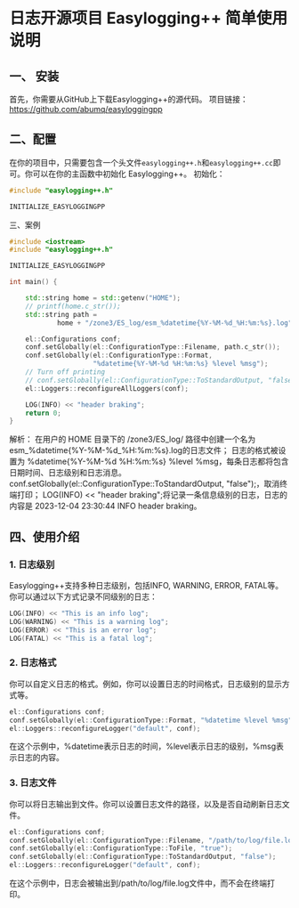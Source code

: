 # 日志开源项目 Easylogging++ 简单使用说明
## 一、 安装
首先，你需要从GitHub上下载Easylogging++的源代码。
项目链接：https://github.com/abumq/easyloggingpp
## 二、配置
在你的项目中，只需要包含一个头文件`easylogging++.h`和`easylogging++.cc`即可。你可以在你的主函数中初始化 Easylogging++。
初始化：
```cpp
#include "easylogging++.h"

INITIALIZE_EASYLOGGINGPP
```
三、案例
```cpp
#include <iostream>
#include "easylogging++.h"

INITIALIZE_EASYLOGGINGPP

int main() {

    std::string home = std::getenv("HOME");
    // printf(home.c_str());
    std::string path =
            home + "/zone3/ES_log/esm_%datetime{%Y-%M-%d_%H:%m:%s}.log";

    el::Configurations conf;
    conf.setGlobally(el::ConfigurationType::Filename, path.c_str());
    conf.setGlobally(el::ConfigurationType::Format,
                     "%datetime{%Y-%M-%d %H:%m:%s} %level %msg");
    // Turn off printing
    // conf.setGlobally(el::ConfigurationType::ToStandardOutput, "false");
    el::Loggers::reconfigureAllLoggers(conf);

    LOG(INFO) << "header braking";
    return 0;
}
```
解析：
在用户的 HOME 目录下的 /zone3/ES_log/ 路径中创建一个名为esm_%datetime{%Y-%M-%d_%H:%m:%s}.log的日志文件；
日志的格式被设置为 %datetime{%Y-%M-%d %H:%m:%s} %level %msg，每条日志都将包含日期时间、日志级别和日志消息。
conf.setGlobally(el::ConfigurationType::ToStandardOutput, "false");，取消终端打印；
LOG(INFO) << "header braking";将记录一条信息级别的日志，日志的内容是 2023-12-04 23:30:44 INFO header braking。
## 四、使用介绍
### 1. 日志级别
Easylogging++支持多种日志级别，包括INFO, WARNING, ERROR, FATAL等。你可以通过以下方式记录不同级别的日志：
```cpp
LOG(INFO) << "This is an info log";
LOG(WARNING) << "This is a warning log";
LOG(ERROR) << "This is an error log";
LOG(FATAL) << "This is a fatal log";
```
### 2. 日志格式
你可以自定义日志的格式。例如，你可以设置日志的时间格式，日志级别的显示方式等。
```cpp
el::Configurations conf;
conf.setGlobally(el::ConfigurationType::Format, "%datetime %level %msg");
el::Loggers::reconfigureLogger("default", conf);
```
在这个示例中，%datetime表示日志的时间，%level表示日志的级别，%msg表示日志的内容。
### 3. 日志文件
你可以将日志输出到文件。你可以设置日志文件的路径，以及是否自动刷新日志文件。
```cpp
el::Configurations conf;
conf.setGlobally(el::ConfigurationType::Filename, "/path/to/log/file.log");
conf.setGlobally(el::ConfigurationType::ToFile, "true");
conf.setGlobally(el::ConfigurationType::ToStandardOutput, "false");
el::Loggers::reconfigureLogger("default", conf);
```
在这个示例中，日志会被输出到/path/to/log/file.log文件中，而不会在终端打印。
